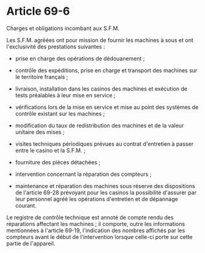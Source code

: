 # Article 69-6

Charges et obligations incombant aux S.F.M.

Les S.F.M. agréées ont pour mission de fournir les machines à sous et ont l'exclusivité des prestations suivantes :

- prise en charge des opérations de dédouanement ;

- contrôle des expéditions, prise en charge et transport des machines sur le territoire français ;

- livraison, installation dans les casinos des machines et exécution de tests préalables à leur mise en service ;

- vérifications lors de la mise en service et mise au point des systèmes de contrôle existant sur les machines ;

- modification du taux de redistribution des machines et de la valeur unitaire des mises ;

- visites techniques périodiques prévues au contrat d'entretien à passer entre le casino et la S.F.M. ;

- fourniture des pièces détachées ;

- intervention concernant la réparation des compteurs ;

- maintenance et réparation des machines sous réserve des dispositions de l'article 69-28 prévoyant pour les casinos la possibilité d'assurer par leur personnel agréé les opérations d'entretien et de dépannage courant.

Le registre de contrôle technique est annoté de compte rendu des réparations affectant les machines ; il comporte, outre les informations mentionnées à l'article 69-19, l'indication des nombres affichés par les compteurs avant le début de l'intervention lorsque celle-ci porte sur cette partie de l'appareil.
